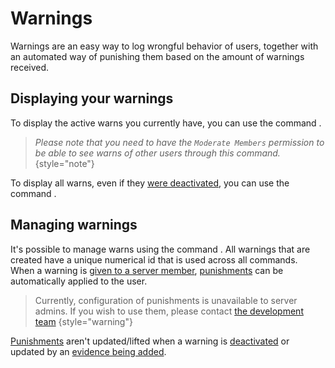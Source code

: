 # Warnings

Warnings are an easy way to log wrongful behavior of users, together with an automated way of punishing them based on the amount of warnings received.

## Displaying your warnings
To display the active warns you currently have, you can use the command [](warns.topic).
> _Please note that you need to have the `Moderate Members` permission to be able to see warns of other users through this command._ 
{style="note"}

To display all warns, even if they [were deactivated](warn-deactivate.topic), you can use the command [](warn-list-all.topic).

## Managing warnings
It's possible to manage warns using the command [](warn.topic). All warnings that are created have a unique numerical id that is used across all commands. \
When a warning is [given to a server member](warn-add.topic), [punishments](Warning-Action.md) can be automatically applied to the user.
> Currently, configuration of punishments is unavailable to server admins. If you wish to use them, please contact [the development team](mailto:admin@dungeon-hub.net)
{style="warning"}

[Punishments](Warning-Action.md) aren't updated/lifted when a warning is [deactivated](warn-deactivate.topic) or updated by an [evidence being added](warn-add-evidence.topic).
